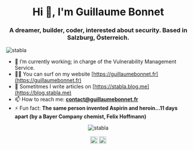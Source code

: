 <h1 align="center">Hi 👋, I'm Guillaume Bonnet</h1>
<h3 align="center">A dreamer, builder, coder, interested about security. Based in Salzburg, Österreich.</h3>
<p align="left"> <img src="https://komarev.com/ghpvc/?username=stabla" alt="stabla" /> </p>

- 🔭 I’m currently working; in charge of the Vulnerability Management Service.
- 👨‍💻 You can surf on my website [https://guillaumebonnet.fr](https://guillaumebonnet.fr)
- 📝 Sometitmes I write articles on [https://stabla.blog.me](https://blog.stabla.me)
- 📫 How to reach me: **contact@guillaumebonnet.fr**
- ⚡ Fun fact: **The same person invented Aspirin and heroin...11 days apart (by a Bayer Company chemist, Felix Hoffmann)**


<p align="center"><img src="https://github-readme-stats.vercel.app/api?username=stabla&show_icons=true" alt="stabla" /> </p>
 <link rel="stylesheet" href="https://cdn.jsdelivr.net/gh/konpa/devicon@master/devicon.min.css">

<p align="center">
<a href="https://twitter.com/gsbonnet" target="blank"><img align="center" src="https://cdn.jsdelivr.net/npm/simple-icons@3.0.1/icons/twitter.svg" alt="0xbanana" height="20" width="20" /></a>
<a href="https://www.linkedin.com/in/gs-bonnet/?locale=en_US" target="blank"><img align="center" src="https://cdn.jsdelivr.net/npm/simple-icons@3.0.1/icons/linkedin.svg" alt="jasonschorr" height="20" width="20" /></a>
</p>
